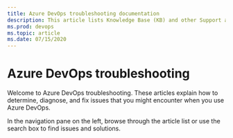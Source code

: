 ```yaml
---
title: Azure DevOps troubleshooting documentation
description: This article lists Knowledge Base (KB) and other Support articles for Azure DevOps.
ms.prod: devops
ms.topic: article
ms.date: 07/15/2020
---
```

# Azure DevOps troubleshooting

Welcome to Azure DevOps troubleshooting. These articles explain how to determine, diagnose, and fix issues that you might encounter when you use Azure DevOps.

In the navigation pane on the left, browse through the article list or use the search box to find issues and solutions.
